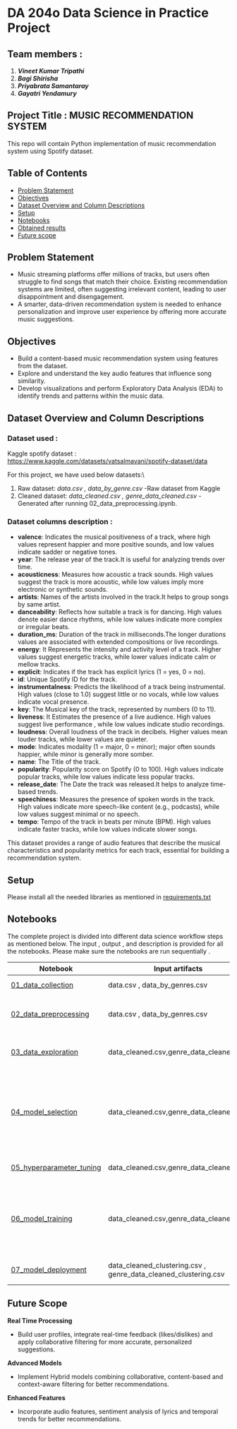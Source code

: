 # DA 204o Data Science in Practice Project

## Team members :
1. ***Vineet Kumar Tripathi***
2. ***Bagi Shirisha***
3. ***Priyabrata Samantaray***
4. ***Gayatri Yendamury***


## Project Title : **MUSIC RECOMMENDATION SYSTEM**

This repo will contain Python implementation of music recommendation system using Spotify dataset.<br/>

## Table of Contents

* [Problem Statement](#problem-statement)
* [Objectives](#objectives)
* [Dataset Overview and Column Descriptions](#dataset-overview-and-column-descriptions)
* [Setup](#setup)
* [Notebooks](#notebooks)
* [Obtained results](#obtained-results)
* [Future scope](#future-scope)

## Problem Statement
- Music streaming platforms offer millions of tracks, but users often struggle to find songs that match their choice. Existing recommendation systems are limited, often suggesting irrelevant content, leading to user disappointment and disengagement.
- A smarter, data-driven recommendation system is needed to enhance personalization and improve user experience by offering more accurate music suggestions.

## Objectives
- Build a content-based music recommendation system using features from the dataset.
- Explore and understand the key audio features that influence song similarity.
- Develop visualizations and perform Exploratory Data Analysis (EDA) to identify trends and patterns within the music data.

## Dataset Overview and Column Descriptions

### **Dataset used** : 
Kaggle spotify dataset : https://www.kaggle.com/datasets/vatsalmavani/spotify-dataset/data

For this project, we have used below datasets:\
1. Raw dataset: *data.csv , data_by_genre.csv* -Raw dataset from Kaggle
2. Cleaned dataset: *data_cleaned.csv , genre_data_cleaned.csv* - Generated after running 02_data_preprocessing.ipynb.

### **Dataset columns description** : 

- **valence**: Indicates the musical positiveness of a track, where high values represent happier and more positive sounds, and low values indicate sadder or negative tones.
- **year**: The release year of the track.It is useful for analyzing trends over time.
- **acousticness**: Measures how acoustic a track sounds. High values suggest the track is more acoustic, while low values imply more electronic or synthetic sounds.
- **artists**: Names of the artists involved in the track.It helps to group songs by same artist.
- **danceability**: Reflects how suitable a track is for dancing. High values denote easier dance rhythms, while low values indicate more complex or irregular beats.
- **duration_ms**: Duration of the track in milliseconds.The longer durations values are associated with extended compositions or live recordings.
- **energy**: It Represents the intensity and activity level of a track. Higher values suggest energetic tracks, while lower values indicate calm or mellow tracks.
- **explicit**: Indicates if the track has explicit lyrics (1 = yes, 0 = no).
- **id**: Unique Spotify ID for the track.
- **instrumentalness**: Predicts the likelihood of a track being instrumental. High values (close to 1.0) suggest little or no vocals, while low values indicate vocal presence.
- **key**: The Musical key of the track, represented by numbers (0 to 11).
- **liveness**: It Estimates the presence of a live audience. High values suggest live performance , while low values indicate studio recordings.
- **loudness**: Overall loudness of the track in decibels. Higher values mean louder tracks, while lower values are quieter.
- **mode**: Indicates modality (1 = major, 0 = minor); major often sounds happier, while minor is generally more somber.
- **name**: The Title of the track.
- **popularity**: Popularity score on Spotify (0 to 100). High values indicate popular tracks, while low values indicate less popular tracks.
- **release_date**: The Date the track was released.It helps to analyze time-based trends.
- **speechiness**: Measures the presence of spoken words in the track. High values indicate more speech-like content (e.g., podcasts), while low values suggest minimal or no speech.
- **tempo**: Tempo of the track in beats per minute (BPM). High values indicate faster tracks, while low values indicate slower songs.

This dataset provides a range of audio features that describe the musical characteristics and popularity metrics for each track, essential for building a recommendation system.

## Setup
Please install all the needed libraries as mentioned in [requirements.txt](https://github.com/bagishirisha/Music_Recommendation_System/blob/main/requirements.txt)

## Notebooks
The complete project is divided into different data science workflow steps as mentioned below.
The input , output , and description is provided for all the notebooks.
Please make sure the notebooks are run sequentially .

| **Notebook**         | **Input artifacts**      | **Output artifacts**          | **Discription**     |
| ------------------- | ------------------ | ------------------ | ------------------ |
| [01_data_collection](https://github.com/bagishirisha/Music_Recommendation_System/blob/main/Code/01_data_collection.ipynb)   | data.csv , data_by_genres.csv  | None | Load the raw dataset and check overview , missing values etc..  |
| [02_data_preprocessing](https://github.com/bagishirisha/Music_Recommendation_System/blob/main/Code/02_data_preprocessing.ipynb)   | data.csv , data_by_genres.csv  | data_cleaned.csv,genre_data_cleaned.csv | Perform descriptive statistics analysis , outlier handling and feature engineering.After this the cleaned dataset is stored.   |
| [03_data_exploration](https://github.com/bagishirisha/Music_Recommendation_System/blob/main/Code/03_data_Exploration.ipynb)   | data_cleaned.csv,genre_data_cleaned.csv  | None | Check key observations based on popularity, observe distributions of various audio feature.Perform univariate , bivariate and trend analysis  |
| [04_model_selection](https://github.com/bagishirisha/Music_Recommendation_System/blob/main/Code/04_model_selection.ipynb)   | data_cleaned.csv,genre_data_cleaned.csv  | None | Performs clustering analysis on cleaned datasets (data_cleaned.csv,genre_data_cleaned.csv) using methods like KMeans, KMedoids, Agglomerative Clustering, DBSCAN, and Gaussian Mixture. It includes steps for optimal cluster detection, clustering processes, result visualization, and a conclusion on model selection.  |
| [05_hyperparameter_tuning](https://github.com/bagishirisha/Music_Recommendation_System/blob/main/Code/05_hyperparameter_tuning.ipynb)   | data_cleaned.csv,genre_data_cleaned.csv  | None | Performs hyperparameter tuning for KMeans clustering and dimensionality reduction techniques like t-SNE, and PCA. |
| [06_model_training](https://github.com/bagishirisha/Music_Recommendation_System/blob/main/Code/06_model_training.ipynb)   | data_cleaned.csv,genre_data_cleaned.csv  | data_cleaned_clustering.csv , genre_data_cleaned_clustering.csv | Using K-Means clustering we analyze and group music genres and songs. It prepares clustering pipelines, applies t-SNE and PCA for dimensionality reduction, visualizes the results.Finally we store the pre-processed dataset as data_cleaned_clustering.csv , genre_data_cleaned_clustering.csv.|
| [07_model_deployment](https://github.com/bagishirisha/Music_Recommendation_System/blob/main/Code/07_model_deployment.ipynb)   | data_cleaned_clustering.csv , genre_data_cleaned_clustering.csv | None | It deploys the music recommendation system based on content-based filtering, and discusses the future scope |


## Future Scope
**Real Time Processing**
- Build user profiles, integrate real-time feedback (likes/dislikes) and apply collaborative filtering for more accurate, personalized suggestions.

**Advanced Models**
- Implement Hybrid models combining collaborative, content-based and context-aware filtering for better recommendations.

**Enhanced Features**
- Incorporate audio features, sentiment analysis of lyrics and temporal trends for better recommendations.
